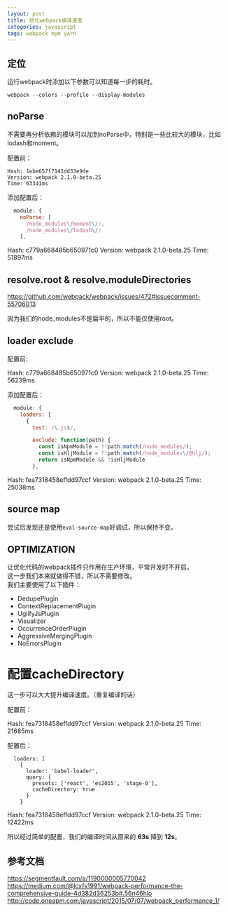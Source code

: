 ```yaml
---
layout: post
title: 优化webpack编译速度
categories: javascript
tags: webpack npm yarn
---
```



## 定位

运行webpack时添加以下参数可以知道每一步的耗时。

```
webpack --colors --profile --display-modules
```


## noParse

不需要再分析依赖的模块可以加到noParse中，特别是一些比较大的模块，比如lodash和moment。

配置前：

```
Hash: 1ebe657f7141dd33e9de
Version: webpack 2.1.0-beta.25
Time: 63341ms
```

添加配置后：

```js
  module: {
    noParse: [
      /node_modules\/moment\//,
      /node_modules\/lodash\//
    ],
```

Hash: c779a668485b650971c0
Version: webpack 2.1.0-beta.25
Time: 51897ms


## resolve.root & resolve.moduleDirectories

https://github.com/webpack/webpack/issues/472#issuecomment-55706013

因为我们的node_modules不是扁平的，所以不能仅使用root。


## loader exclude

配置前:

Hash: c779a668485b650971c0
Version: webpack 2.1.0-beta.25
Time: 56239ms


添加配置后：


```js
  module: {
    loaders: [
      {
        test: /\.js$/,

        exclude: function(path) {
          const isNpmModule = !!path.match(/node_modules/);
          const isHljModule = !!path.match(/node_modules\/@hlj/);
          return isNpmModule && !isHljModule
        },
```

Hash: fea7318458effdd97ccf
Version: webpack 2.1.0-beta.25
Time: 25038ms


## source map

尝试后发现还是使用`eval-source-map`好调试，所以保持不变。


## OPTIMIZATION

让优化代码的webpack插件只作用在生产环境，平常开发时不开启。  
这一步我们本来就做得不错，所以不需要修改。  
我们主要使用了以下插件：

- DedupePlugin
- ContextReplacementPlugin
- UglifyJsPlugin
- Visualizer
- OccurrenceOrderPlugin
- AggressiveMergingPlugin
- NoErrorsPlugin


# 配置cacheDirectory

这一步可以大大提升编译速度。（重复编译的话）

配置前：


Hash: fea7318458effdd97ccf
Version: webpack 2.1.0-beta.25
Time: 21685ms


配置后：


```
  loaders: [
    {
      loader: 'babel-loader',
      query: {
        presets: ['react', 'es2015', 'stage-0'],
        cacheDirectory: true
      }
    }
```

Hash: fea7318458effdd97ccf
Version: webpack 2.1.0-beta.25
Time: 12422ms


所以经过简单的配置，我们的编译时间从原来的 **63s** 降到 **12s**。


## 参考文档

https://segmentfault.com/a/1190000005770042
https://medium.com/@lcxfs1991/webpack-performance-the-comprehensive-guide-4d382d36253b#.56n46hlo
http://code.oneapm.com/javascript/2015/07/07/webpack_performance_1/

